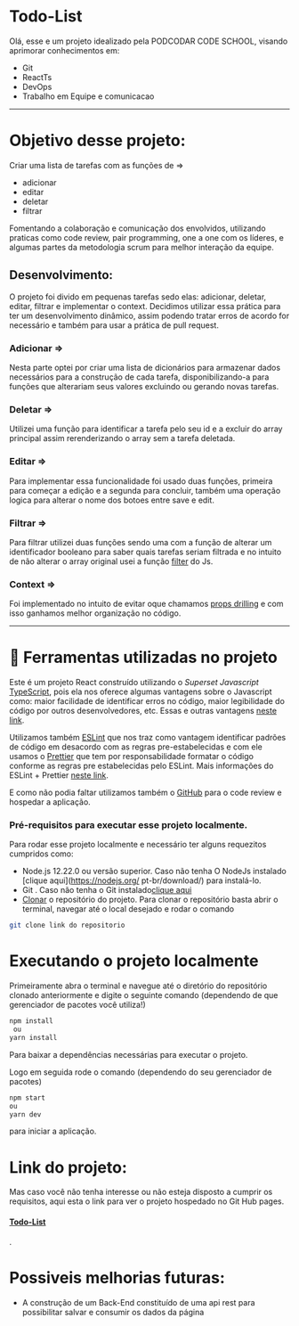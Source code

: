 # Todo-List

Olá, esse e um projeto idealizado pela PODCODAR CODE SCHOOL, visando aprimorar conhecimentos em:
  - Git
  - ReactTs
  - DevOps
  - Trabalho em Equipe e comunicacao
---

# Objetivo desse projeto:

Criar uma lista de tarefas com as funções de ⇒
  - adicionar
  - editar
  - deletar
  - filtrar

Fomentando a colaboração e comunicação dos envolvidos, utilizando praticas como code review, pair programming, one a one com os líderes, e algumas partes da metodologia scrum para melhor interação da equipe.

## Desenvolvimento:

O projeto foi divido em pequenas tarefas sedo elas: adicionar, deletar, editar, filtrar e implementar o context. Decidimos utilizar essa prática para ter um desenvolvimento dinâmico, assim podendo tratar erros de acordo for necessário e também para usar a prática de pull request.

   ### Adicionar ⇒
  Nesta parte optei por criar uma lista de dicionários para armazenar dados necessários para a construção de cada tarefa, disponibilizando-a para funções que alterariam seus valores excluindo ou gerando novas tarefas.
  ### Deletar ⇒
  Utilizei uma função para identificar a tarefa pelo seu id e a excluir do array principal assim rerenderizando o array sem a tarefa deletada.
  ### Editar ⇒
  Para implementar essa funcionalidade foi usado duas funções, primeira para começar a edição e a segunda para concluir, também uma operação logica para alterar o nome dos botoes entre save e edit.
  ### Filtrar ⇒
  Para filtrar utilizei duas funções sendo uma com a função de alterar um identificador booleano para saber quais tarefas seriam filtrada e no intuito de não alterar o array original usei a função [filter](https://developer.mozilla.org/pt-BR/docs/Web/JavaScript/Reference/Global_Objects/Array/filter) do Js.
  ### Context ⇒
  Foi implementado no intuito de evitar oque chamamos [props drilling](https://www.alura.com.br/artigos/prop-drilling-no-react-js) e com isso ganhamos melhor organização no código.

---

# :toolbox: Ferramentas utilizadas no projeto

Este é um projeto React construído utilizando o _Superset Javascript_ [TypeScript](https://www.typescriptlang.org/), pois ela nos oferece algumas vantagens sobre o Javascript como: maior facilidade de identificar erros no código, maior legibilidade do código por outros desenvolvedores, etc.  Essas e outras vantagens [neste link](https://kenzie.com.br/blog/typescript/).

Utilizamos também [ESLint](https://eslint.org/) que nos traz como vantagem identificar padrões de código em desacordo com as regras pre-estabelecidas e com ele usamos o [Prettier](https://marketplace.visualstudio.com/items?itemName=esbenp.prettier-vscode) que tem por responsabilidade formatar o código conforme as regras pre estabelecidas pelo ESLint. Mais informações do ESLint + Prettier [neste link](https://medium.com/cwi-software/eslint-prettier-a-dupla-perfeita-para-produtividade-e-padroniza%C3%A7%C3%A3o-de-c%C3%B3digo-6a7730cfa358).

E como não podia faltar utilizamos também o [GitHub](https://www.remessaonline.com.br/blog/github/?utm_id=8625638102&matchtype=&placement=&adgroupid=87163560379&loc_interest_ms=&loc_physical_ms=1032008&network=g&target=&adposition=&utm_source=google&utm_medium=cpc&utm_campaign=RM_Search_Desk_DSA_Blog_PF&utm_term=&utm_content=557101616375&gclid=CjwKCAjwve2TBhByEiwAaktM1Pu1F2tqxxXOBPAoSsU2NobDWRh349-EdbgDVe048A2wxzgc_eyF1hoC5L8QAvD_BwE) para o code review e hospedar a aplicação.

### Pré-requisitos para executar esse projeto localmente.

Para rodar esse projeto localmente e necessário ter alguns requezitos cumpridos como:

- Node.js 12.22.0 ou versão superior.  Caso não tenha O NodeJs instalado [clique aqui](https://nodejs.org/ pt-br/download/) para instalá-lo.
- Git . Caso não tenha o Git instalado[clique aqui](https://git-scm.com/)
- [Clonar](git@github.com:Guilherme-BS/todo-list.git) o repositório do projeto.
Para clonar o repositório basta abrir o terminal, navegar até o local desejado e rodar o comando

```bash
git clone link do repositorio
```

# Executando o projeto localmente

Primeiramente abra o terminal e navegue até o diretório do repositório clonado anteriormente e digite o seguinte comando (dependendo de que gerenciador de pacotes você utiliza!)

```bash
npm install
 ou
yarn install
```
Para baixar a dependências necessárias para executar o projeto.

Logo em seguida rode o comando (dependendo do seu gerenciador de pacotes)

```bash
npm start
ou
yarn dev
```
para iniciar a aplicação.

# Link do projeto:
Mas caso você não tenha interesse ou não esteja disposto a cumprir os requisitos, aqui esta o link para ver o projeto hospedado no Git Hub pages.
#### [Todo-List](https://guilherme-bs.github.io/todo-list/)
.

# Possiveis melhorias futuras:
- A construção de um Back-End constituído de uma api rest para possibilitar salvar e consumir os dados da página